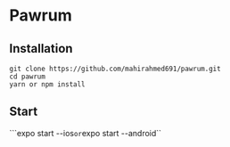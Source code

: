 # Pawrum

## Installation

```git clone https://github.com/mahirahmed691/pawrum.git```
</br>
```cd pawrum```
</br>
```yarn or npm install```

## Start 

```expo start --ios`` or ``expo start --android``


